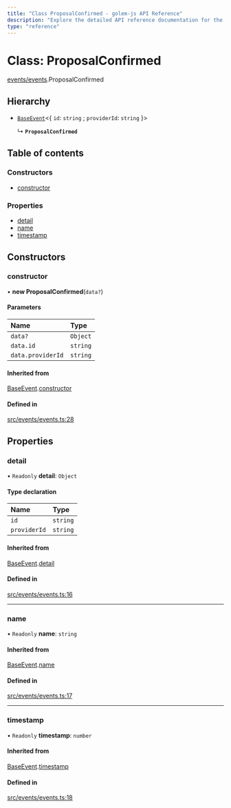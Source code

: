 ```yaml
---
title: "Class ProposalConfirmed - golem-js API Reference"
description: "Explore the detailed API reference documentation for the Class ProposalConfirmed within the golem-js SDK for the Golem Network."
type: "reference"
---
```

# Class: ProposalConfirmed

[events/events](../modules/events_events).ProposalConfirmed

## Hierarchy

- [`BaseEvent`](events_events.BaseEvent)<{ `id`: `string` ; `providerId`: `string`  }\>

  ↳ **`ProposalConfirmed`**

## Table of contents

### Constructors

- [constructor](events_events.ProposalConfirmed#constructor)

### Properties

- [detail](events_events.ProposalConfirmed#detail)
- [name](events_events.ProposalConfirmed#name)
- [timestamp](events_events.ProposalConfirmed#timestamp)

## Constructors

### constructor

• **new ProposalConfirmed**(`data?`)

#### Parameters

| Name | Type |
| :------ | :------ |
| `data?` | `Object` |
| `data.id` | `string` |
| `data.providerId` | `string` |

#### Inherited from

[BaseEvent](events_events.BaseEvent).[constructor](events_events.BaseEvent#constructor)

#### Defined in

[src/events/events.ts:28](https://github.com/golemfactory/golem-js/blob/ecc063e/src/events/events.ts#L28)

## Properties

### detail

• `Readonly` **detail**: `Object`

#### Type declaration

| Name | Type |
| :------ | :------ |
| `id` | `string` |
| `providerId` | `string` |

#### Inherited from

[BaseEvent](events_events.BaseEvent).[detail](events_events.BaseEvent#detail)

#### Defined in

[src/events/events.ts:16](https://github.com/golemfactory/golem-js/blob/ecc063e/src/events/events.ts#L16)

___

### name

• `Readonly` **name**: `string`

#### Inherited from

[BaseEvent](events_events.BaseEvent).[name](events_events.BaseEvent#name)

#### Defined in

[src/events/events.ts:17](https://github.com/golemfactory/golem-js/blob/ecc063e/src/events/events.ts#L17)

___

### timestamp

• `Readonly` **timestamp**: `number`

#### Inherited from

[BaseEvent](events_events.BaseEvent).[timestamp](events_events.BaseEvent#timestamp)

#### Defined in

[src/events/events.ts:18](https://github.com/golemfactory/golem-js/blob/ecc063e/src/events/events.ts#L18)
